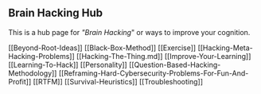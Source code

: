 ## Brain Hacking Hub

This is a hub page for *"Brain Hacking*" or ways to improve your cognition.

[[Beyond-Root-Ideas]]
[[Black-Box-Method]]
[[Exercise]]
[[Hacking-Meta-Hacking-Problems]]
[[Hacking-The-Thing.md]]
[[Improve-Your-Learning]]
[[Learning-To-Hack]]
[[Personality]]
[[Question-Based-Hacking-Methodology]]
[[Reframing-Hard-Cybersecurity-Problems-For-Fun-And-Profit]]
[[RTFM]]
[[Survival-Heuristics]]
[[Troubleshooting]]